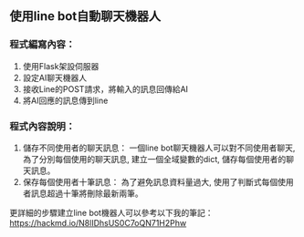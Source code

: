 ## 使用line bot自動聊天機器人
### 程式編寫內容：
1. 使用Flask架設伺服器
2. 設定AI聊天機器人
3. 接收Line的POST請求，將輸入的訊息回傳給AI
4. 將AI回應的訊息傳到line

### 程式內容說明：
1. 儲存不同使用者的聊天訊息：
   一個line bot聊天機器人可以對不同使用者聊天, 為了分別每個使用的聊天訊息, 建立一個全域變數的dict, 儲存每個使用者的聊天訊息。
2. 保存每個使用者十筆訊息：
   為了避免訊息資料量過大, 使用了判斷式每個使用者訊息超過十筆將刪除最新兩筆。

更詳細的步驟建立line bot機器人可以參考以下我的筆記：
https://hackmd.io/N8lIDhsUS0C7oQN71H2Phw
